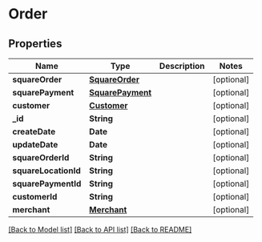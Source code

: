 # Order

## Properties
Name | Type | Description | Notes
------------ | ------------- | ------------- | -------------
**squareOrder** | [**SquareOrder**](SquareOrder.md) |  | [optional] 
**squarePayment** | [**SquarePayment**](SquarePayment.md) |  | [optional] 
**customer** | [**Customer**](Customer.md) |  | [optional] 
**_id** | **String** |  | [optional] 
**createDate** | **Date** |  | [optional] 
**updateDate** | **Date** |  | [optional] 
**squareOrderId** | **String** |  | [optional] 
**squareLocationId** | **String** |  | [optional] 
**squarePaymentId** | **String** |  | [optional] 
**customerId** | **String** |  | [optional] 
**merchant** | [**Merchant**](Merchant.md) |  | [optional] 

[[Back to Model list]](../README.md#documentation-for-models) [[Back to API list]](../README.md#documentation-for-api-endpoints) [[Back to README]](../README.md)


